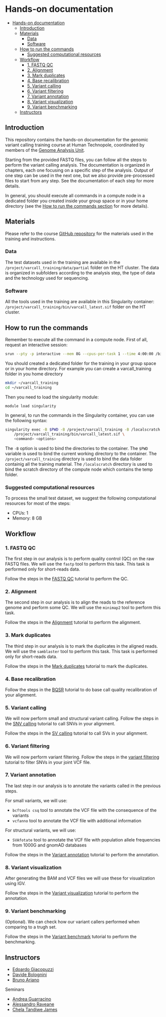 # Hands-on documentation

- [Hands-on documentation](#hands-on-documentation)
	- [Introduction](#introduction)
	- [Materials](#materials)
		- [Data](#data)
		- [Software](#software)
	- [How to run the commands](#how-to-run-the-commands)
		- [Suggested computational resources](#suggested-computational-resources)
	- [Workflow](#workflow)
		- [1. FASTQ QC](#1-fastq-qc)
		- [2. Alignment](#2-alignment)
		- [3. Mark duplicates](#3-mark-duplicates)
		- [4. Base recalibration](#4-base-recalibration)
		- [5. Variant calling](#5-variant-calling)
		- [6. Variant filtering](#6-variant-filtering)
		- [7. Variant annotation](#7-variant-annotation)
		- [8. Variant visualization](#8-variant-visualization)
		- [9. Variant benchmarking](#9-variant-benchmarking)
	- [Instructors](#instructors)

## Introduction

This repository contains the hands-on documentation for the genomic variant calling training course at Human Technopole, coordinated by members of the [Genome Analysis Unit](https://github.com/HTGenomeAnalysisUnit). 

Starting from the provided FASTQ files, you can follow all the steps to perform the variant calling analysis. The documentation is organized in chapters, each one focusing on a specific step of the analysis.
Output of one step can be used in the next one, but we also provide pre-processed files to start from any step. See the documentation of each step for more details.

In general, you should execute all commands in a compute node in a dedicated folder you created inside your group space or in your home directory (see the [How to run the commands section](#how-to-run-the-commands) for more details).

## Materials

Please refer to the course [GitHub repository](https://github.com/HTGenomeAnalysisUnit/varcall_training/tree/main/2024) for the materials used in the training and instructions.

### Data 

The test datasets used in the training are available in the `/project/varcall_training/data/partial` folder on the HT cluster. The data is organized in subfolders according to the analysis step, the type of data and the technology used for sequencing.

### Software

All the tools used in the training are available in this Singularity container: `/project/varcall_training/bin/varcall_latest.sif` folder on the HT cluster.

## How to run the commands

Remember to execute all the command in a compute node. First of all, request an interactive session:

```bash
srun --pty -p interactive --mem 8G --cpus-per-task 1 --time 4:00:00 /bin/bash
```

You should created a dedicated folder for the training in your group space or in your home directory. For example you can create a varcall_training folder in you home directory

```bash
mkdir ~/varcall_training
cd ~/varcall_training
```

Then you need to load the singularity module:

```bash
module load singularity
```

In general, to run the commands in the Singularity container, you can use the following syntax:

```bash
singularity exec -B $PWD -B /project/varcall_training -B /localscratch \
	/project/varcall_training/bin/varcall_latest.sif \
	<command> <options>
```

The `-B` option is used to bind the directories to the container. The `$PWD` variable is used to bind the current working directory to the container. The `/project/varcall_training` directory is used to bind the data folder containig all the training material. The `/localscratch` directory is used to bind the scratch directory of the compute node which contains the temp folder.

### Suggested computational resources

To process the small test dataset, we suggest the following computational resources for most of the steps:

- CPUs: 1
- Memory: 8 GB

## Workflow

### 1. FASTQ QC

The first step in our analysis is to perform quality control (QC) on the raw FASTQ files. We will use the `fastp` tool to perform this task. This task is performed only for short-reads data.

Follow the steps in the [FASTQ QC](fastq_qc.md) tutorial to perform the QC.

### 2. Alignment

The second step in our analysis is to align the reads to the reference genome and perform some QC. We will use the `minimap2` tool to perform this task.

Follow the steps in the [Alignment](alignment.md) tutorial to perform the alignment.

### 3. Mark duplicates

The third step in our analysis is to mark the duplicates in the aligned reads. We will use the `samblaster` tool to perform this task. This task is performed only for short-reads data.

Follow the steps in the [Mark duplicates](mark_duplicates.md) tutorial to mark the duplicates.

### 4. Base recalibration
Follow the steps in the [BQSR](bqsr.md) tutorial to do base call quality recalibration of your alignment.

### 5. Variant calling

We will now perform small and structural variant calling.
Follow the steps in the [SNV calling](snv_calling.md) tutorial to call SNVs in your alignment.

Follow the steps in the [SV calling](sv_calling.md) tutorial to call SVs in your alignment.

### 6. Variant filtering
We will now perform variant filtering.
Follow the steps in the [variant filtering](variant_filtering.md) tutorial to filter SNVs in your joint VCF file.

### 7. Variant annotation

The last step in our analysis is to annotate the variants called in the previous steps. 

For small variants, we will use:

- `bcftools csq` tool to annotate the VCF file with the consequence of the variants
- `vcfanno` tool to annotate the VCF file with additional information

For structural variants, we will use:

- `SVAfotate` tool to annotate the VCF file with population allele frequencies from 1000G and gnomAD databases

Follow the steps in the [Variant annotation](variant_annotation.md) tutorial to perform the annotation.

### 8. Variant visualization
After generating the BAM and VCF files we will use these for visualization using IGV. 

Follow the steps in the [Variant visualization](visualization.md) tutorial to perform the annotation.


### 9. Variant benchmarking

(Optional). We can check how our variant callers performed when comparing to a trugh set.

Follow the steps in the [Variant benchmark](benchmark.md) tutorial to perform the benchmarking.

## Instructors

- [Edoardo Giacopuzzi](https://humantechnopole.it/en/people/edoardo-giacopuzzi/)
- [Davide Bolognini](https://humantechnopole.it/en/people/davide-bolognini/)
- [Bruno Ariano](https://humantechnopole.it/en/people/bruno-ariano/)

Seminars

- [Andrea Guarracino](https://andreaguarracino.github.io/)
- [Alessandro Raveane](https://humantechnopole.it/en/people/alessandro-raveane/)
- [Chela Tandiwe James](https://humantechnopole.it/en/people/chela-tandiwe-james/)
